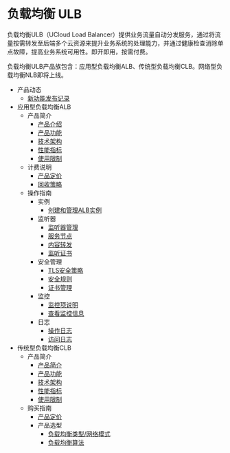 
# 负载均衡 ULB

负载均衡ULB（UCloud Load Balancer）提供业务流量自动分发服务，通过将流量按需转发至后端多个云资源来提升业务系统的处理能力，并通过健康检查消除单点故障，提高业务系统可用性。即开即用，按需付费。

负载均衡ULB产品族包含：应用型负载均衡ALB、传统型负载均衡CLB。网络型负载均衡NLB即将上线。

* 产品动态
  * [新功能发布记录](ulb/releasenotes/newfunctions)
* 应用型负载均衡ALB
  * 产品简介
    * [产品介绍](/ulb/alb/intro/whatisalb)
    * [产品功能](/ulb/alb/intro/function)
    * [技术架构](/ulb/alb/intro/architecture)
    * [性能指标](/ulb/alb/intro/performance)
    * [使用限制](/ulb/alb/intro/limit)
  * 计费说明
    * [产品定价](/ulb/alb/buy/charge)
    * [回收策略](/ulb/alb/buy/recyle)
  * 操作指南
    * 实例
      *  [创建和管理ALB实例]( ulb/alb/guide/instance/create-instance.md )
    * 监听器
      *  [监听器管理]( ulb/alb/guide/listeners/manage-listeners.md )
      *  [服务节点]( ulb/alb/guide/listeners/manage-node.md )
      *  [内容转发]( ulb/alb/guide/listeners/forwarding.md )
      *  [监听证书]( ulb/alb/guide/listeners/certificates.md )
    * 安全管理
      *  [TLS安全策略]( ulb/alb/guide/security-management/tls-security-policies.md )
      *  [安全规则]( ulb/alb/guide/security-management/safety-rules.md )
      *  [证书管理]( ulb/alb/guide/security-management/manage-certificates.md )
    * 监控
      *  [监控项说明]( ulb/alb/guide/monitoring/monitoring-metrics.md )
      *  [查看监控信息]( ulb/alb/guide/monitoring/view-alb-monitoring.md )
    * 日志
      *  [操作日志]( ulb/alb/guide/logs/audit-logs.md )
      *  [访问日志]( ulb/alb/guide/logs/access-logs.md )
* 传统型负载均衡CLB
  * 产品简介
    * [产品简介](/ulb/intro/whatisulb)
    * [产品功能](/ulb/intro/function)
    * [技术架构](/ulb/intro/architecture)
    * [性能指标](/ulb/intro/performance)
    * [使用限制](/ulb/intro/limit)
  * 购买指南
    * [产品定价](/ulb/fast/price)
    * 产品选型
        * [负载均衡类型/网络模式](/ulb/fast/createulb/networktype)
        * [负载均衡算法](/ulb/fast/createulb/algorithm)
    


​    
​    
​    

